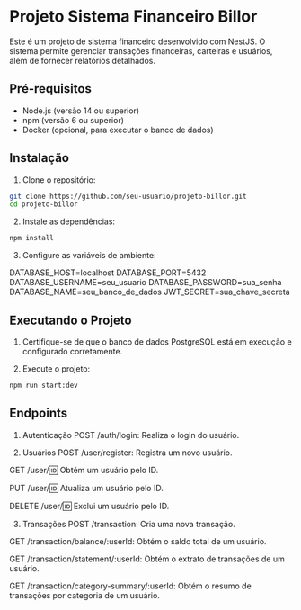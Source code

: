 # Projeto Sistema Financeiro Billor

Este é um projeto de sistema financeiro desenvolvido com NestJS. O sistema permite gerenciar transações financeiras, carteiras e usuários, além de fornecer relatórios detalhados.

## Pré-requisitos

- Node.js (versão 14 ou superior)
- npm (versão 6 ou superior)
- Docker (opcional, para executar o banco de dados)

## Instalação

1. Clone o repositório:

```bash
git clone https://github.com/seu-usuario/projeto-billor.git
cd projeto-billor
```

2. Instale as dependências:

```bash
npm install
```

3. Configure as variáveis de ambiente:

DATABASE_HOST=localhost
DATABASE_PORT=5432
DATABASE_USERNAME=seu_usuario
DATABASE_PASSWORD=sua_senha
DATABASE_NAME=seu_banco_de_dados
JWT_SECRET=sua_chave_secreta

## Executando o Projeto
1. Certifique-se de que o banco de dados PostgreSQL está em execução e configurado corretamente.

2. Execute o projeto:
```bash
npm run start:dev
```
## Endpoints
1. Autenticação
POST /auth/login: Realiza o login do usuário.

2. Usuários
POST /user/register: Registra um novo usuário.

GET /user/:id: Obtém um usuário pelo ID.

PUT /user/:id: Atualiza um usuário pelo ID.

DELETE /user/:id: Exclui um usuário pelo ID.

3. Transações
POST /transaction: Cria uma nova transação.

GET /transaction/balance/:userId: Obtém o saldo total de um usuário.

GET /transaction/statement/:userId: Obtém o extrato de transações de um usuário.

GET /transaction/category-summary/:userId: Obtém o resumo de transações por categoria de um usuário.

